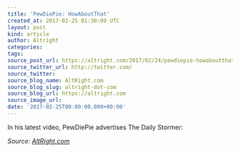 ```yaml
---
title: 'PewDiePie: HowAboutThat'
created_at: 2017-02-25 01:38:09 UTC
layout: post
kind: article
author: Altright
categories: 
tags: 
source_post_url: https://altright.com/2017/02/24/pewdiepie-howaboutthat/
source_twitter_url: http://twitter.com/
source_twitter: 
source_blog_name: AltRight.com
source_blog_slug: altright-dot-com
source_blog_url: https://altright.com
source_image_url: 
date: '2017-02-25T00:00:00.000+00:00'
---
```

In his latest video, PewDiePie advertises The Daily Stormer:<div class="">
    <i>Source: <a href="https://altright.com">AltRight.com</a></i>
</div>
